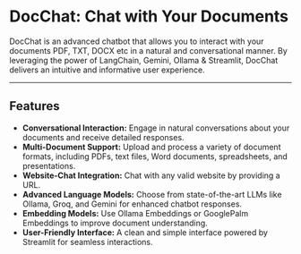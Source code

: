 # **DocChat: Chat with Your Documents**

DocChat is an advanced chatbot that allows you to interact with your documents PDF, TXT, DOCX etc in a natural and conversational manner. By leveraging the power of LangChain, Gemini, Ollama & Streamlit, DocChat delivers an intuitive and informative user experience.

---

## **Features**

- **Conversational Interaction:** Engage in natural conversations about your documents and receive detailed responses.
- **Multi-Document Support:** Upload and process a variety of document formats, including PDFs, text files, Word documents, spreadsheets, and presentations.
- **Website-Chat Integration:** Chat with any valid website by providing a URL.
- **Advanced Language Models:** Choose from state-of-the-art LLMs like Ollama, Groq, and Gemini for enhanced chatbot responses.
- **Embedding Models:** Use Ollama Embeddings or GooglePalm Embeddings to improve document understanding.
- **User-Friendly Interface:** A clean and simple interface powered by Streamlit for seamless interactions.

